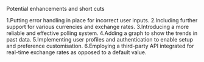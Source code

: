 Potential enhancements and short cuts

1.Putting error handling in place for incorrect user inputs.
2.Including further support for various currencies and exchange rates.
3.Introducing a more reliable and effective polling system.
4.Adding a graph to show the trends in past data.
5.Implementing user profiles and authentication to enable setup and preference customisation.
6.Employing a third-party API integrated for real-time exchange rates as opposed to a default value.

